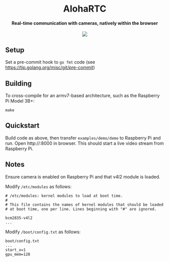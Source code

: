 <h1 align="center">
  AlohaRTC
  <br>
</h1>
<h4 align="center">Real-time communication with cameras, natively within the browser</h4>
<p align="center">
  <a href="https://circleci.com/gh/lanikailabs/webrtc" alt="CircleCI"><img src="https://circleci.com/gh/lanikailabs/webrtc.svg?style=shield&circle-token=0bcc086c4c5c77ab6cfbdc85cb810f522ef7b8bd"></a>
</p>

## Setup

Set a pre-commit hook to `go fmt` code (see https://tip.golang.org/misc/git/pre-commit)


## Building

To cross-compile for an armv7-based architecture, such as the Raspberry Pi Model 3B+:

    make


## Quickstart

Build code as above, then transfer `examples/demo/demo` to Raspberry Pi and run.
Open http://<target>:8000 in browser. This should start a live video stream from
Raspberry Pi.
    
    
## Notes

Ensure camera is enabled on Raspberry Pi and that v4l2 module is loaded.

Modify `/etc/modules` as follows:

	# /etc/modules: kernel modules to load at boot time.
	#
	# This file contains the names of kernel modules that should be loaded
	# at boot time, one per line. Lines beginning with "#" are ignored.
	
	bcm2835-v4l2
	...

Modify `/boot/config.txt` as follows:

	boot/config.txt
	...
	start_x=1
	gpu_mem=128
